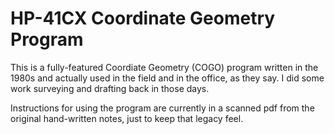 # HP-41CX Coordinate Geometry Program

This is a fully-featured Coordiate Geometry (COGO) program written in the 1980s and actually used in the field and in the office, as they say. I did some work surveying and drafting back in those days.

Instructions for using the program are currently in a scanned pdf from the original hand-written notes, just to keep that legacy feel.
